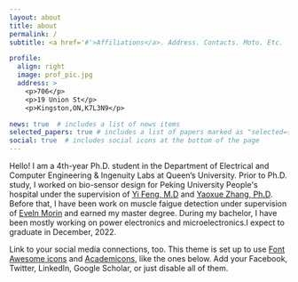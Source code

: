 ```yaml
---
layout: about
title: about
permalink: /
subtitle: <a href='#'>Affiliations</a>. Address. Contacts. Moto. Etc.

profile:
  align: right
  image: prof_pic.jpg
  address: >
    <p>706</p>
    <p>19 Union St</p>
    <p>Kingston,ON,K7L3N9</p>

news: true  # includes a list of news items
selected_papers: true # includes a list of papers marked as "selected={true}"
social: true  # includes social icons at the bottom of the page
---
```


Hello! I am a 4th-year Ph.D. student in the Department of Electrical and Computer Engineering & Ingenuity Labs at Queen’s University. Prior to Ph.D. study, I worked on bio-sensor design for Peking University People's hospital under the supervision of [Yi Feng, M.D](https://english.pkuph.cn/html/care/departments/medica/Pain_Medicine/324.html) and [Yaoxue Zhang, Ph.D](https://www.cs.tsinghua.edu.cn/csen/info/1059/4004.htm). Before that, I have been work on muscle faigue detection under supervision of [Eveln Morin](https://www.ece.queensu.ca/people/E-L-Morin/index.html) and earned my master degree. During my bachelor, I have been mostly working on power electronics and microelectronics.I expect to graduate in December, 2022.



Link to your social media connections, too. This theme is set up to use [Font Awesome icons](http://fortawesome.github.io/Font-Awesome/) and [Academicons](https://jpswalsh.github.io/academicons/), like the ones below. Add your Facebook, Twitter, LinkedIn, Google Scholar, or just disable all of them.
